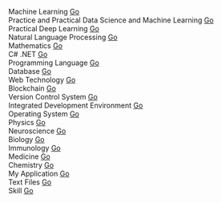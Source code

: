 
<br/><br/>

Machine Learning 
<a href="/media/young/5e7be152-8ed5-483d-a8e8-b3fecfa221dc/text/mycodehtml/machinelearning/README.html">Go</a><br/>
Practice and Practical Data Science and Machine Learning 
<a href="/media/young/5e7be152-8ed5-483d-a8e8-b3fecfa221dc/text/mycodehtml/pracdm/README.html">Go</a><br/>
Practical Deep Learning 
<a href="/media/young/5e7be152-8ed5-483d-a8e8-b3fecfa221dc/text/mycodehtml/pracdl/README.html">Go</a><br/>
Natural Language Processing 
<a href="/media/young/5e7be152-8ed5-483d-a8e8-b3fecfa221dc/text/mycodehtml/nlp/README.html">Go</a><br/>
Mathematics 
<a href="/media/young/5e7be152-8ed5-483d-a8e8-b3fecfa221dc/text/mycodehtml/mathematics/README.html">Go</a><br/>
C# .NET 
<a href="/media/young/5e7be152-8ed5-483d-a8e8-b3fecfa221dc/text/mycodehtml/csharpdotnet/README.html">Go</a><br/>
Programming Language 
<a href="/media/young/5e7be152-8ed5-483d-a8e8-b3fecfa221dc/text/mycodehtml/plang/README.html">Go</a><br/>
Database 
<a href="/media/young/5e7be152-8ed5-483d-a8e8-b3fecfa221dc/text/mycodehtml/db/README.html">Go</a><br/>
Web Technology 
<a href="/media/young/5e7be152-8ed5-483d-a8e8-b3fecfa221dc/text/mycodehtml/webtech/README.html">Go</a><br/>
Blockchain 
<a href="/media/young/5e7be152-8ed5-483d-a8e8-b3fecfa221dc/text/mycodehtml/blockchain/README.html">Go</a><br/>
Version Control System 
<a href="/media/young/5e7be152-8ed5-483d-a8e8-b3fecfa221dc/text/mycodehtml/vcs/README.html">Go</a><br/>
Integrated Development Environment 
<a href="/media/young/5e7be152-8ed5-483d-a8e8-b3fecfa221dc/text/mycodehtml/ide/README.html">Go</a><br/>
Operating System 
<a href="/media/young/5e7be152-8ed5-483d-a8e8-b3fecfa221dc/text/mycodehtml/os/README.html">Go</a><br/>
Physics 
<a href="/media/young/5e7be152-8ed5-483d-a8e8-b3fecfa221dc/text/mycodehtml/physics/README.html">Go</a><br/>
Neuroscience 
<a href="/media/young/5e7be152-8ed5-483d-a8e8-b3fecfa221dc/text/mycodehtml/neuroscience/README.html">Go</a><br/>
Biology 
<a href="/media/young/5e7be152-8ed5-483d-a8e8-b3fecfa221dc/text/mycodehtml/biology/README.html">Go</a><br/>
Immunology 
<a href="/media/young/5e7be152-8ed5-483d-a8e8-b3fecfa221dc/text/mycodehtml/immunology/README.html">Go</a><br/>
Medicine 
<a href="/media/young/5e7be152-8ed5-483d-a8e8-b3fecfa221dc/text/mycodehtml/medicine/README.html">Go</a><br/>
Chemistry 
<a href="/media/young/5e7be152-8ed5-483d-a8e8-b3fecfa221dc/text/mycodehtml/chemistry/README.html">Go</a><br/>
My Application 
<a href="/media/young/5e7be152-8ed5-483d-a8e8-b3fecfa221dc/text/mycodehtml/myapp/README.html">Go</a><br/>
Text Files 
<a href="/media/young/5e7be152-8ed5-483d-a8e8-b3fecfa221dc/text/mycodehtml/text files/README.html">Go</a><br/>
Skill 
<a href="/media/young/5e7be152-8ed5-483d-a8e8-b3fecfa221dc/text/mycodehtml/skill/README.html">Go</a><br/>
